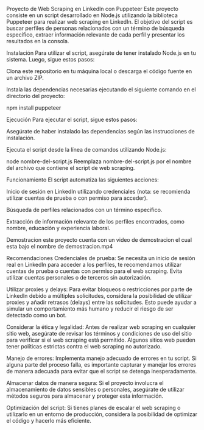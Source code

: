 
Proyecto de Web Scraping en LinkedIn con Puppeteer
Este proyecto consiste en un script desarrollado en Node.js utilizando la biblioteca Puppeteer para realizar web scraping en LinkedIn. El objetivo del script es buscar perfiles de personas relacionados con un término de búsqueda específico, extraer información relevante de cada perfil y presentar los resultados en la consola.

Instalación
Para utilizar el script, asegúrate de tener instalado Node.js en tu sistema. Luego, sigue estos pasos:

Clona este repositorio en tu máquina local o descarga el código fuente en un archivo ZIP.

Instala las dependencias necesarias ejecutando el siguiente comando en el directorio del proyecto:

npm install puppeteer

Ejecución
Para ejecutar el script, sigue estos pasos:

Asegúrate de haber instalado las dependencias según las instrucciones de instalación.

Ejecuta el script desde la línea de comandos utilizando Node.js:


node nombre-del-script.js
Reemplaza nombre-del-script.js por el nombre del archivo que contiene el script de web scraping.

Funcionamiento
El script automatiza las siguientes acciones:

Inicio de sesión en LinkedIn utilizando credenciales (nota: se recomienda utilizar cuentas de prueba o con permiso para acceder).

Búsqueda de perfiles relacionados con un término específico.

Extracción de información relevante de los perfiles encontrados, como nombre, educación y experiencia laboral.

Demostracion
este proyecto cuenta con un video de demostracion el cual esta bajo el nombre de demostracion.mp4

Recomendaciones
Credenciales de prueba: Se necesita un inicio de sesión real en LinkedIn para acceder a los perfiles, te recomendamos utilizar cuentas de prueba o cuentas con permiso para el web scraping. Evita utilizar cuentas personales o de terceros sin autorización.

Utilizar proxies y delays: Para evitar bloqueos o restricciones por parte de LinkedIn debido a múltiples solicitudes, considera la posibilidad de utilizar proxies y añadir retrasos (delays) entre las solicitudes. Esto puede ayudar a simular un comportamiento más humano y reducir el riesgo de ser detectado como un bot.

Considerar la ética y legalidad: Antes de realizar web scraping en cualquier sitio web, asegúrate de revisar los términos y condiciones de uso del sitio para verificar si el web scraping está permitido. Algunos sitios web pueden tener políticas estrictas contra el web scraping no autorizado.

Manejo de errores: Implementa manejo adecuado de errores en tu script. Si alguna parte del proceso falla, es importante capturar y manejar los errores de manera adecuada para evitar que el script se detenga inesperadamente.

Almacenar datos de manera segura: Si el proyecto involucra el almacenamiento de datos sensibles o personales, asegúrate de utilizar métodos seguros para almacenar y proteger esta información.

Optimización del script: Si tienes planes de escalar el web scraping o utilizarlo en un entorno de producción, considera la posibilidad de optimizar el código y hacerlo más eficiente.
